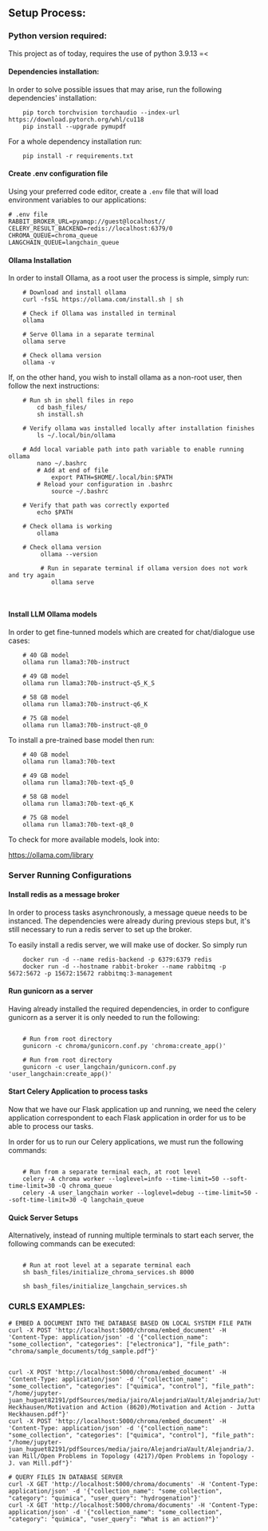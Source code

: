## Setup Process:


### Python version required:

This project as of today, requires the use of python 3.9.13 =<


#### Dependencies installation:

In order to solve possible issues that may arise, run the following dependencies' installation:

```
    pip torch torchvision torchaudio --index-url https://download.pytorch.org/whl/cu118
    pip install --upgrade pymupdf
```

For a whole dependency installation run:

```commandline
    pip install -r requirements.txt
```

#### Create .env configuration file

Using your preferred code editor, create a `.env` file that will load environment variables to our applications:

```text
# .env file
RABBIT_BROKER_URL=pyamqp://guest@localhost//
CELERY_RESULT_BACKEND=redis://localhost:6379/0
CHROMA_QUEUE=chroma_queue
LANGCHAIN_QUEUE=langchain_queue
```

#### Ollama Installation

In order to install Ollama, as a root user the process is simple, simply run:

```commandline
    # Download and install ollama 
    curl -fsSL https://ollama.com/install.sh | sh
    
    # Check if Ollama was installed in terminal
    ollama
    
    # Serve Ollama in a separate terminal
    ollama serve
    
    # Check ollama version
    ollama -v
```

If, on the other hand, you wish to install ollama as a non-root user, then follow the next instructions:

```commandline
    # Run sh in shell files in repo
        cd bash_files/
        sh install.sh
    
    # Verify ollama was installed locally after installation finishes
        ls ~/.local/bin/ollama
    
    # Add local variable path into path variable to enable running ollama
        nano ~/.bashrc
        # Add at end of file
            export PATH=$HOME/.local/bin:$PATH
        # Reload your configuration in .bashrc 
            source ~/.bashrc 
        
    # Verify that path was correctly exported
        echo $PATH
    
    # Check ollama is working
        ollama
        
    # Check ollama version
         ollama --version
         
         # Run in separate terminal if ollama version does not work and try again
            ollama serve 
         
    
```

#### Install LLM Ollama models

In order to get fine-tunned models which are created for chat/dialogue use cases:
```commandline
    # 40 GB model
    ollama run llama3:70b-instruct
    
    # 49 GB model
    ollama run llama3:70b-instruct-q5_K_S
    
    # 58 GB model
    ollama run llama3:70b-instruct-q6_K
    
    # 75 GB model
    ollama run llama3:70b-instruct-q8_0
```

To install a pre-trained base model then run: 

```commandline
    # 40 GB model
    ollama run llama3:70b-text
    
    # 49 GB model
    ollama run llama3:70b-text-q5_0
    
    # 58 GB model
    ollama run llama3:70b-text-q6_K
    
    # 75 GB model
    ollama run llama3:70b-text-q8_0
```

To check for more available models, look into: 

https://ollama.com/library

### Server Running Configurations

#### Install redis as a message broker

In order to process tasks asynchronously, a message queue needs to be instanced.
The dependencies were already during previous steps but, it's still necessary to
run a redis server to set up the broker.

To easily install a redis server, we will make use of docker. So simply run

```commandline
    docker run -d --name redis-backend -p 6379:6379 redis
    docker run -d --hostname rabbit-broker --name rabbitmq -p 5672:5672 -p 15672:15672 rabbitmq:3-management
```

#### Run gunicorn as a server

Having already installed the required dependencies, in order to configure gunicorn as a server
it is only needed to run the following:

```commandline

    # Run from root directory
    gunicorn -c chroma/gunicorn.conf.py 'chroma:create_app()'
    
    # Run from root directory
    gunicorn -c user_langchain/gunicorn.conf.py 'user_langchain:create_app()'
```


#### Start Celery Application to process tasks

Now that we have our Flask application up and running, we need the celery application correspondent to each
Flask application in order for us to be able to process our tasks. 

In order for us to run our Celery applications, we must run the following commands:

```commandline
    
    # Run from a separate terminal each, at root level
    celery -A chroma worker --loglevel=info --time-limit=50 --soft-time-limit=30 -Q chroma_queue
    celery -A user_langchain worker --loglevel=debug --time-limit=50 --soft-time-limit=30 -Q langchain_queue

```

#### Quick Server Setups

Alternatively, instead of running multiple terminals to start each server, the following commands can be executed:

```commandline

    # Run at root level at a separate terminal each
    sh bash_files/initialize_chroma_services.sh 8000
    
    sh bash_files/initialize_langchain_services.sh

```

### CURLS EXAMPLES:

```
# EMBED A DOCUMENT INTO THE DATABASE BASED ON LOCAL SYSTEM FILE PATH
curl -X POST 'http://localhost:5000/chroma/embed_document' -H 'Content-Type: application/json' -d '{"collection_name": "some_collection", "categories": ["electronica"], "file_path": "chroma/sample_documents/tdg_sample.pdf"}'


curl -X POST 'http://localhost:5000/chroma/embed_document' -H 'Content-Type: application/json' -d '{"collection_name": "some_collection", "categories": ["quimica", "control"], "file_path": "/home/jupyter-juan_huguet82191/pdfSources/media/jairo/AlejandriaVault/Alejandria/Jutta Heckhausen/Motivation and Action (8620)/Motivation and Action - Jutta Heckhausen.pdf"}'
curl -X POST 'http://localhost:5000/chroma/embed_document' -H 'Content-Type: application/json' -d '{"collection_name": "some_collection", "categories": ["quimica", "control"], "file_path": "/home/jupyter-juan_huguet82191/pdfSources/media/jairo/AlejandriaVault/Alejandria/J. van Mill/Open Problems in Topology (4217)/Open Problems in Topology - J. van Mill.pdf"}'

# QUERY FILES IN DATABASE SERVER
curl -X GET 'http://localhost:5000/chroma/documents' -H 'Content-Type: application/json' -d '{"collection_name": "some_collection", "category": "quimica", "user_query": "hydrogenation"}'
curl -X GET 'http://localhost:5000/chroma/documents' -H 'Content-Type: application/json' -d '{"collection_name": "some_collection", "category": "quimica", "user_query": "What is an action?"}'
```
